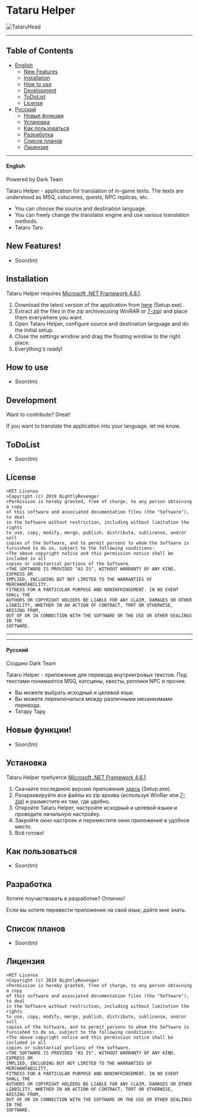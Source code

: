 # Tataru Helper
![TataruHead](https://i.imgur.com/dBckVf5.png)

---
## Table of Contents
* [English](#english)
   * [New Features](#new-features)
   * [Installation](#installation)
   * [How to use](#how-to-use)
   * [Development](#development)
   * [ToDoList](#todolist)
   * [License](#license)
* [Русский](#русский)
   * [Новые функции](#новые-функции)
   * [Установка](#установка)
   * [Как пользоваться]()
   * [Разработка](#как-пользоваться)
   * [Список планов](#список-планов)
   * [Лицензия](#лицензия)
---

#### English
Powered by Dark Team

Tataru Helper - application for translation of in-game texts. The texts are understood as MSQ, cutscenes, quests, NPC replicas, etc.

  - You can choose the source and destination language.
  - You can freely change the translator engine and use various translation methods.
  - Tataru Taru

## New Features!

  - Soon(tm)


## Installation

Tataru Helper requires [Microsoft .NET Framework 4.6.1](https://www.microsoft.com/en-us/download/details.aspx?id=49982).

1. Download the latest version of the application from [here](https://github.com/NightlyRevenger/TataruHelper/releases/latest) (Setup.exe).
2. Extract all the files in the zip archive(using WinRAR or [7-zip](https://www.7-zip.org/)) and place them everywhere you want.
3. Open Tataru Helper, configure source and destination language and do the initial setup.
4. Close the settings window and drag the floating window to the right place.
4. Everything's ready!

## How to use
- Soon(tm)

## Development

Want to contribute? Great!

If you want to translate the application into your language, let me know.



## ToDoList

 - Soon(tm)

## License
```
>MIT License
>Copyright (c) 2019 NightlyRevenger
>Permission is hereby granted, free of charge, to any person obtaining a copy
of this software and associated documentation files (the "Software"), to deal
in the Software without restriction, including without limitation the rights
to use, copy, modify, merge, publish, distribute, sublicense, and/or sell
copies of the Software, and to permit persons to whom the Software is
furnished to do so, subject to the following conditions:
>The above copyright notice and this permission notice shall be included in all
copies or substantial portions of the Software.
>THE SOFTWARE IS PROVIDED "AS IS", WITHOUT WARRANTY OF ANY KIND, EXPRESS OR
IMPLIED, INCLUDING BUT NOT LIMITED TO THE WARRANTIES OF MERCHANTABILITY,
FITNESS FOR A PARTICULAR PURPOSE AND NONINFRINGEMENT. IN NO EVENT SHALL THE
AUTHORS OR COPYRIGHT HOLDERS BE LIABLE FOR ANY CLAIM, DAMAGES OR OTHER
LIABILITY, WHETHER IN AN ACTION OF CONTRACT, TORT OR OTHERWISE, ARISING FROM,
OUT OF OR IN CONNECTION WITH THE SOFTWARE OR THE USE OR OTHER DEALINGS IN THE
SOFTWARE.
```
---
---

#### Русский
Создано Dark Team

Tataru Helper - приложение для перевода внутриигровых текстов. Под текстами понимаются MSQ, катсцены, квесты, реплики NPC и прочее.

  - Вы можете выбрать исходный и целевой язык.
  - Вы можете переключаться между различными механизмами перевода. 
  - Татару Тару

## Новые функции!

  - Soon(tm)


## Установка

Tataru Helper требуется [Microsoft .NET Framework 4.6.1](https://www.microsoft.com/en-us/download/details.aspx?id=49982).

1. Скачайте последнюю версию приложения [здесь](https://github.com/NightlyRevenger/TataruHelper/releases/latest) (Setup.exe).
2. Разархивируйте все файлы из zip архива (используя WinRar или [7-zip](https://www.7-zip.org/)) и разместите их там, где удобно.
3. Откройте Tataru Helper, настройте исходный и целевой языки и проведите начальную настройку.
4. Закройте окно настроек и переместите окно приложения в удобное место.
4. Всё готово!

## Как пользоваться
- Soon(tm)

## Разработка

Хотите поучаствовать в разработке? Отлично!

Если вы хотите перевести приложение на свой язык, дайте мне знать.


## Список планов

 - Soon(tm)

## Лицензия
```
>MIT License  
>Copyright (c) 2019 NightlyRevenger  
>Permission is hereby granted, free of charge, to any person obtaining a copy
of this software and associated documentation files (the "Software"), to deal
in the Software without restriction, including without limitation the rights
to use, copy, modify, merge, publish, distribute, sublicense, and/or sell
copies of the Software, and to permit persons to whom the Software is
furnished to do so, subject to the following conditions:
>The above copyright notice and this permission notice shall be included in all
copies or substantial portions of the Software.  
>THE SOFTWARE IS PROVIDED "AS IS", WITHOUT WARRANTY OF ANY KIND, EXPRESS OR
IMPLIED, INCLUDING BUT NOT LIMITED TO THE WARRANTIES OF MERCHANTABILITY,
FITNESS FOR A PARTICULAR PURPOSE AND NONINFRINGEMENT. IN NO EVENT SHALL THE
AUTHORS OR COPYRIGHT HOLDERS BE LIABLE FOR ANY CLAIM, DAMAGES OR OTHER
LIABILITY, WHETHER IN AN ACTION OF CONTRACT, TORT OR OTHERWISE, ARISING FROM,
OUT OF OR IN CONNECTION WITH THE SOFTWARE OR THE USE OR OTHER DEALINGS IN THE
SOFTWARE.  
```
